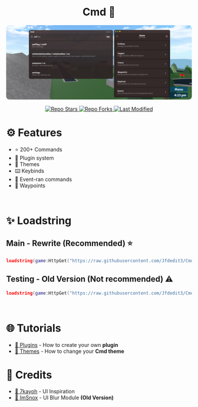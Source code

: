 <div align="center">
<h1>Cmd 📜</h1>
<img width="800" src="assets/images/showcase-rounded.png" />
<p>
  <a href="https://github.com/lxte/cmd/stargazers">
      <img src="https://img.shields.io/github/stars/lxte/cmd?label=Stars&logo=GitHub" alt="Repo Stars" />
  </a>
  <a href="https://github.com/lxte/cmd/forks">
      <img src="https://img.shields.io/github/forks/lxte/cmd?label=Fork&logo=GitHub" alt="Repo Forks" />
  </a>
  <a href="https://github.com/lxte/cmd/commits">
      <img src="https://img.shields.io/github/last-commit/lxte/cmd?label=Last%20Modifed" alt="Last Modified" />
  </a>
</p>
</div>

# ⚙️ Features
- ⭐ 200+ Commands
- 🔌 Plugin system
- 🎨 Themes
- ⌨️ Keybinds
- 📅 Event-ran commands
- 📍 Waypoints

<br/> 

# ✨ Loadstring

## Main - Rewrite (Recommended) ⭐
```lua
loadstring(game:HttpGet("https://raw.githubusercontent.com/Jfdedit3/Cmdd/refs/heads/main/main.lua"))()
```

## Testing - Old Version (Not recommended) ⚠️
```lua
loadstring(game:HttpGet("https://raw.githubusercontent.com/Jfdedit3/Cmdd/refs/heads/main/testing-main.lua"))()
```
<br/>

# 🌐 Tutorials

- [🔌 Plugins](https://github.com/lxte/cmd/wiki/Plugins) - How to create your own **plugin**
- [🎨 Themes](https://github.com/lxte/cmd/wiki/Themes) - How to change your **Cmd theme**
  
# 🔨 Credits

- [👤 7kayoh](https://github.com/7kayoh) - UI Inspiration
- [👤 ImSnox](https://devforum.roblox.com/u/imsnox/summary) - UI Blur Module **(Old Version)**
